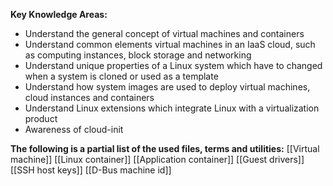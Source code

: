 **Key Knowledge Areas:**

- Understand the general concept of virtual machines and containers
- Understand common elements virtual machines in an IaaS cloud, such as computing instances, block storage and networking
- Understand unique properties of a Linux system which have to changed when a system is cloned or used as a template
- Understand how system images are used to deploy virtual machines, cloud instances and containers
- Understand Linux extensions which integrate Linux with a virtualization product
- Awareness of cloud-init

**The following is a partial list of the used files, terms and utilities:**
[[Virtual machine]]
[[Linux container]]
[[Application container]]
[[Guest drivers]]
[[SSH host keys]]
[[D-Bus machine id]]